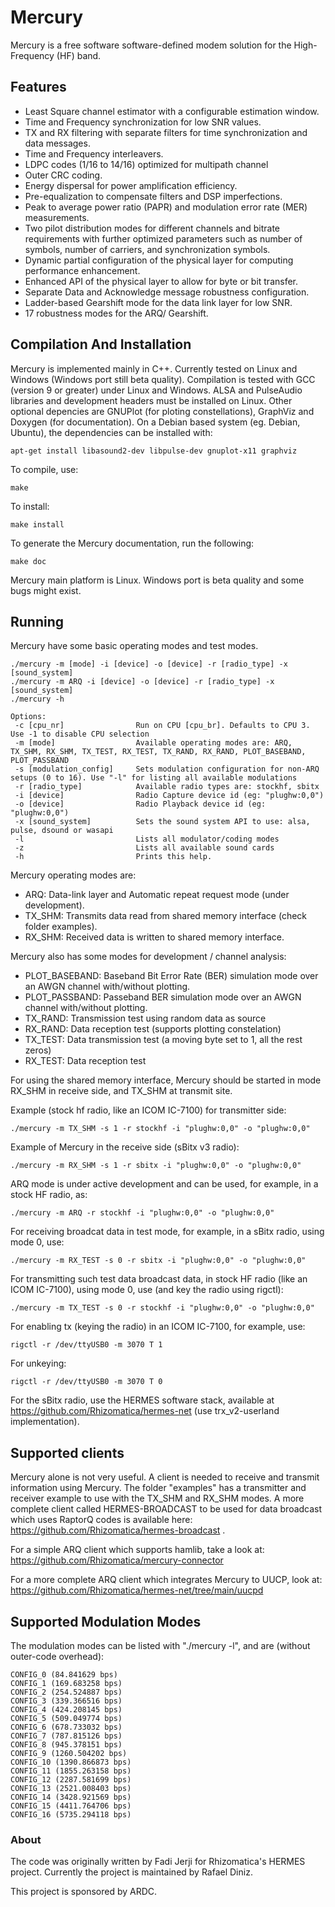 # Mercury

Mercury is a free software software-defined modem solution for the High-Frequency (HF) band.

## Features

- Least Square channel estimator with a configurable estimation window.
- Time and Frequency synchronization for low SNR values.
- TX and RX filtering with separate filters for time synchronization and data messages.
- Time and Frequency interleavers.
- LDPC codes (1/16 to 14/16) optimized for multipath channel
- Outer CRC coding.
- Energy dispersal for power amplification efficiency.
- Pre-equalization to compensate filters and DSP imperfections.
- Peak to average power ratio (PAPR) and modulation error rate (MER) measurements.
- Two pilot distribution modes for different channels and bitrate requirements with further optimized parameters such as number of symbols, number of carriers, and synchronization symbols.
- Dynamic partial configuration of the physical layer for computing performance enhancement.
- Enhanced API of the physical layer to allow for byte or bit transfer.
- Separate Data and Acknowledge message robustness configuration.
- Ladder-based Gearshift mode for the data link layer for low SNR.
- 17 robustness modes for the ARQ/ Gearshift.


## Compilation And Installation

Mercury is implemented mainly in C++. Currently tested on Linux and Windows (Windows port still beta quality).
Compilation is tested with GCC (version 9 or greater) under Linux and Windows. ALSA and PulseAudio libraries and development headers must be installed on Linux. 
Other optional depencies are GNUPlot (for ploting constellations), GraphViz and Doxygen (for documentation). On
a Debian based system (eg. Debian, Ubuntu), the dependencies can be installed with:

```
apt-get install libasound2-dev libpulse-dev gnuplot-x11 graphviz
```
To compile, use:

```
make
```

To install:

```
make install
```

To generate the Mercury documentation, run the following:

```
make doc
```

Mercury main platform is Linux. Windows port is beta quality and some bugs might exist.

## Running

Mercury have some basic operating modes and test modes.

```
./mercury -m [mode] -i [device] -o [device] -r [radio_type] -x [sound_system]
./mercury -m ARQ -i [device] -o [device] -r [radio_type] -x [sound_system]
./mercury -h

Options:
 -c [cpu_nr]                Run on CPU [cpu_br]. Defaults to CPU 3. Use -1 to disable CPU selection
 -m [mode]                  Available operating modes are: ARQ, TX_SHM, RX_SHM, TX_TEST, RX_TEST, TX_RAND, RX_RAND, PLOT_BASEBAND, PLOT_PASSBAND
 -s [modulation_config]     Sets modulation configuration for non-ARQ setups (0 to 16). Use "-l" for listing all available modulations
 -r [radio_type]            Available radio types are: stockhf, sbitx
 -i [device]                Radio Capture device id (eg: "plughw:0,0")
 -o [device]                Radio Playback device id (eg: "plughw:0,0")
 -x [sound_system]          Sets the sound system API to use: alsa, pulse, dsound or wasapi
 -l                         Lists all modulator/coding modes
 -z                         Lists all available sound cards
 -h                         Prints this help.

```

Mercury operating modes are:
- ARQ: Data-link layer and Automatic repeat request mode (under development).
- TX_SHM: Transmits data read from shared memory interface (check folder examples).
- RX_SHM: Received data is written to shared memory interface.

Mercury also has some modes for development / channel analysis:
- PLOT_BASEBAND: Baseband Bit Error Rate (BER) simulation mode over an AWGN channel with/without plotting.
- PLOT_PASSBAND: Passeband BER simulation mode over an AWGN channel with/without plotting.
- TX_RAND: Transmission test using random data as source
- RX_RAND: Data reception test (supports plotting constelation)
- TX_TEST: Data transmission test (a moving byte set to 1, all the rest zeros)
- RX_TEST: Data reception test

For using the shared memory interface, Mercury should be started in mode RX_SHM in receive side, and TX_SHM at transmit site. 

Example (stock hf radio, like an ICOM IC-7100) for transmitter side:
```
./mercury -m TX_SHM -s 1 -r stockhf -i "plughw:0,0" -o "plughw:0,0"
```

Example of Mercury in the receive side (sBitx v3 radio):
```
./mercury -m RX_SHM -s 1 -r sbitx -i "plughw:0,0" -o "plughw:0,0"
```

ARQ mode is under active development and can be used, for example, in a stock HF radio, as:

```
./mercury -m ARQ -r stockhf -i "plughw:0,0" -o "plughw:0,0"
```

For receiving broadcat data in test mode, for example, in a sBitx radio, using mode 0, use:

```
./mercury -m RX_TEST -s 0 -r sbitx -i "plughw:0,0" -o "plughw:0,0"
```

For transmitting such test data broadcast data, in stock HF radio (like an ICOM IC-7100), using mode 0, use (and key the radio using rigctl):

```
./mercury -m TX_TEST -s 0 -r stockhf -i "plughw:0,0" -o "plughw:0,0"
```

For enabling tx (keying the radio) in an ICOM IC-7100, for example, use:

```
rigctl -r /dev/ttyUSB0 -m 3070 T 1
```

For unkeying:

```
rigctl -r /dev/ttyUSB0 -m 3070 T 0
```

For the sBitx radio, use the HERMES software stack, available at https://github.com/Rhizomatica/hermes-net (use trx_v2-userland implementation).

## Supported clients

Mercury alone is not very useful. A client is needed to receive and transmit information using Mercury. The folder "examples" has a transmitter and receiver example
to use with the TX_SHM and RX_SHM modes. A more complete client called HERMES-BROADCAST to be used for data broadcast which uses RaptorQ codes is available here: https://github.com/Rhizomatica/hermes-broadcast .

For a simple ARQ client which supports hamlib, take a look at: https://github.com/Rhizomatica/mercury-connector

For a more complete ARQ client which integrates Mercury to UUCP, look at: https://github.com/Rhizomatica/hermes-net/tree/main/uucpd


## Supported Modulation Modes

The modulation modes can be listed with "./mercury -l", and are (without outer-code overhead):

```
CONFIG_0 (84.841629 bps)
CONFIG_1 (169.683258 bps)
CONFIG_2 (254.524887 bps)
CONFIG_3 (339.366516 bps)
CONFIG_4 (424.208145 bps)
CONFIG_5 (509.049774 bps)
CONFIG_6 (678.733032 bps)
CONFIG_7 (787.815126 bps)
CONFIG_8 (945.378151 bps)
CONFIG_9 (1260.504202 bps)
CONFIG_10 (1390.866873 bps)
CONFIG_11 (1855.263158 bps)
CONFIG_12 (2287.581699 bps)
CONFIG_13 (2521.008403 bps)
CONFIG_14 (3428.921569 bps)
CONFIG_15 (4411.764706 bps)
CONFIG_16 (5735.294118 bps)
```

### About

The code was originally written by Fadi Jerji for Rhizomatica's HERMES project. Currently the project is maintained by Rafael Diniz.

This project is sponsored by ARDC.
